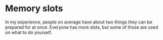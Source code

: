 # Memory slots
In my experience, people on average have about two things they can be prepared for at once. Everyone has more slots, but some of those are used on what to do yourself.